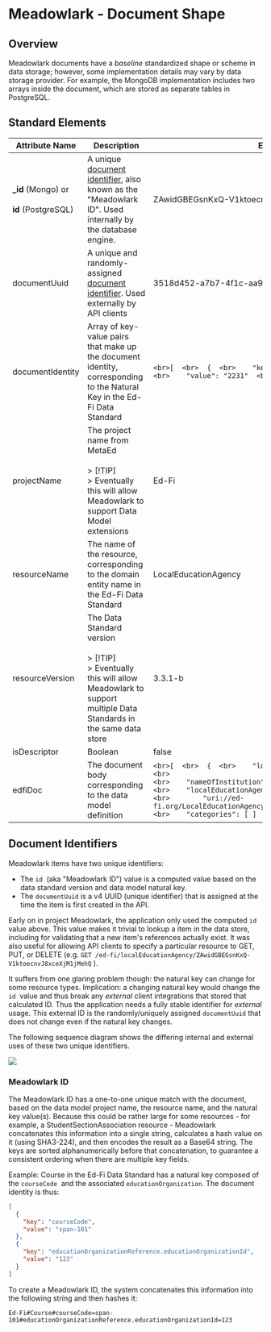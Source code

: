# Meadowlark - Document Shape

## Overview

Meadowlark documents have a *baseline* standardized shape or scheme in data storage; however, some implementation details may vary by data storage provider. For example, the MongoDB implementation includes two arrays inside the document, which are stored as separate tables in PostgreSQL.

## Standard Elements

| Attribute Name | Description | Example |
| --- | --- | --- |
| ​**\_id** (Mongo) or<br><br>**id** (PostgreSQL) | A unique [document identifier](https://edfi.atlassian.net/wiki/spaces/EXCHANGE/pages/22498135/Meadowlark+-+Document+Shape#Meadowlark-DocumentShape-DocumentIdentifiersdocument-identifier), also known as the "Meadowlark ID". Used internally by the database engine. | ​ZAwidGBEGsnKxQ-V1ktoecnvJ8xceXjM1jMehQ |
| documentUuid | A unique and randomly-assigned [document identifier](https://edfi.atlassian.net/wiki/spaces/EXCHANGE/pages/22498135/Meadowlark+-+Document+Shape#Meadowlark-DocumentShape-DocumentIdentifiersdocument-identifier). Used externally by API clients | 3518d452-a7b7-4f1c-aa91-26ccc48cf4b8 |
| documentIdentity | Array of key-value pairs that make up the document identity, corresponding to the Natural Key in the Ed-Fi Data Standard | ```<br>[  <br>  {  <br>    "key": "localEducationAgencyId",  <br>    "value": "2231"  <br>  }  <br>]<br>``` |
| projectName | The project name from MetaEd<br><br>> [!TIP]<br>> Eventually this will allow Meadowlark to support Data Model extensions | Ed-Fi |
| resourceName | The name of the resource, corresponding to the domain entity name in the Ed-Fi Data Standard | LocalEducationAgency |
| resourceVersion | The Data Standard version<br><br>> [!TIP]<br>> Eventually this will allow Meadowlark to support multiple Data Standards in the same data store | 3.3.1-b |
| isDescriptor | Boolean | false |
| edfiDoc | The document body corresponding to the data model definition | ```<br>[  <br>  {  <br>    "localEducationAgencyId": "2231",<br>```<br>```<br>    "nameOfInstitution": "Grand Bend School District",  <br>    "localEducationAgencyCategoryDescriptor": <br>```<br>```<br>        "uri://ed-fi.org/LocalEducationAgencyCategoryDescriptor#Independent",  <br>    "categories": [ ]  <br>  }  <br>]<br>``` |

## Document Identifiers

Meadowlark items have two unique identifiers:

* The `id`  (aka "Meadowlark ID") value is a computed value based on the data standard version and data model natural key.
* The `documentUuid` is a v4 UUID (unique identifier) that is assigned at the time the item is first created in the API.

Early on in project Meadowlark, the application only used the computed `id` value above. This value makes it trivial to lookup a item in the data store, including for validating that a new item's references actually exist. It was also useful for allowing API clients to specify a particular resource to GET, PUT, or DELETE (e.g. `GET /ed-fi/localEducationAgency/ZAwidGBEGsnKxQ-V1ktoecnvJ8xceXjM1jMehQ` ).

It suffers from one glaring problem though: the natural key can change for some resource types. Implication: a changing natural key would change the `id`  value and thus break any *external* client integrations that stored that calculated ID. Thus the application needs a fully stable identifier for *external* usage. This external ID is the randomly/uniquely assigned `documentUuid` that does not change even if the natural key changes.

The following sequence diagram shows the differing internal and external uses of these two unique identifiers.

![](https://edfi.atlassian.net/wiki/plugins/servlet/confluence/placeholder/unknown-macro?name=drawio&locale=en_US&version=2)

### Meadowlark ID

The Meadowlark ID has a one-to-one unique match with the document, based on the data model project name, the resource name, and the natural key value(s). Because this could be rather large for some resources - for example, a StudentSectionAssociation resource - Meadowlark concatenates this information into a single string, calculates a hash value on it (using SHA3-224), and then encodes the result as a Base64 string. The keys are sorted alphanumerically before that concatenation, to guarantee a consistent ordering when there are multiple key fields.

Example: Course in the Ed-Fi Data Standard has a natural key composed of the `courseCode`  and the associated `educationOrganization`. The document identity is thus:

```json
[
  {
    "key": "courseCode",
    "value": "span-101"
  },
  {
    "key": "educationOrganizationReference.educationOrganizationId",
    "value": "123"
  }
]
```

To create a Meadowlark ID, the system concatenates this information into the following string and then hashes it:

```none
Ed-Fi#Course#courseCode=span-101#educationOrganizationReference.educationOrganizationId=123
```
